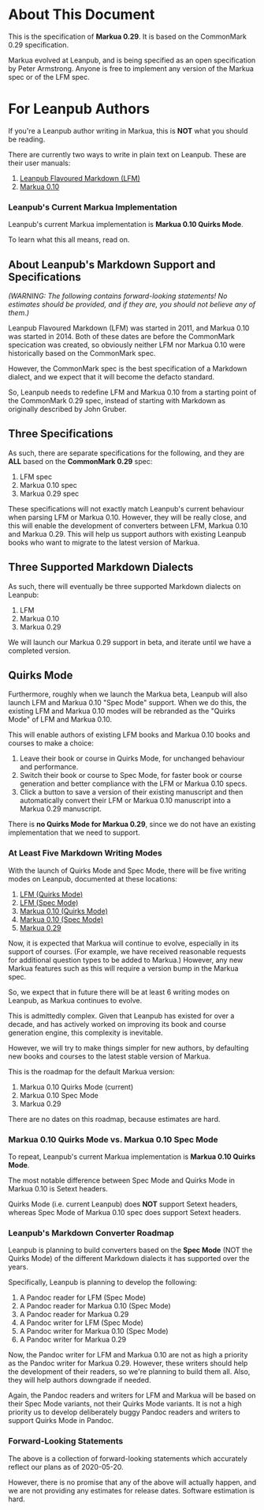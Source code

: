 # About This Document

This is the specification of **Markua 0.29**. It is based on the CommonMark 0.29
specification.

Markua evolved at Leanpub, and is being specified as an open specification by
Peter Armstrong. Anyone is free to implement any version of the Markua spec
or of the LFM spec.

# For Leanpub Authors

If you're a Leanpub author writing in Markua, this is **NOT** what you should be
reading.

There are currently two ways to write in plain text on Leanpub. These are their
user manuals:

1. [Leanpub Flavoured Markdown (LFM)](https://leanpub.com/lfm/read)
2. [Markua 0.10](https://leanpub.com/markua/read)

### Leanpub's Current Markua Implementation

Leanpub's current Markua implementation is **Markua 0.10 Quirks Mode**.

To learn what this all means, read on.

## About Leanpub's Markdown Support and Specifications

*(WARNING: The following contains forward-looking statements! No estimates
should be provided, and if they are, you should not believe any of them.)*

Leanpub Flavoured Markdown (LFM) was started in 2011, and Markua 0.10 was
started in 2014. Both of these dates are before the CommonMark specication was
created, so obviously neither LFM nor Markua 0.10 were historically based on
the CommonMark spec.

However, the CommonMark spec is the best specification of a Markdown dialect,
and we expect that it will become the defacto standard.

So, Leanpub needs to redefine LFM and Markua 0.10 from a starting point of the
CommonMark 0.29 spec, instead of starting with Markdown as originally described
by John Gruber.

## Three Specifications

As such, there are separate specifications for the following, and they are
**ALL** based on the **CommonMark 0.29** spec:

1. LFM spec
2. Markua 0.10 spec
3. Markua 0.29 spec

These specifications will not exactly match Leanpub's current behaviour when
parsing LFM or Markua 0.10. However, they will be really close, and this will
enable the development of converters between LFM, Markua 0.10 and Markua 0.29.
This will help us support authors with existing Leanpub books who want to
migrate to the latest version of Markua.

## Three Supported Markdown Dialects

As such, there will eventually be three supported Markdown dialects on Leanpub:

1. LFM
2. Markua 0.10
3. Markua 0.29

We will launch our Markua 0.29 support in beta, and iterate until we have a
completed version.

## Quirks Mode

Furthermore, roughly when we launch the Markua beta, Leanpub will also launch
LFM and Markua 0.10 "Spec Mode" support. When we do this, the existing LFM and
Markua 0.10 modes will be rebranded as the "Quirks Mode" of LFM and Markua 0.10.

This will enable authors of existing LFM books and Markua 0.10 books and courses
to make a choice:

1. Leave their book or course in Quirks Mode, for unchanged behaviour and
   performance.
2. Switch their book or course to Spec Mode, for faster book or course
   generation and better compliance with the LFM or Markua 0.10 specs.
3. Click a button to save a version of their existing manuscript and then
   automatically convert their LFM or Markua 0.10 manuscript into a Markua 0.29
   manuscript.

There is **no Quirks Mode for Markua 0.29**, since we do not have an existing
implementation that we need to support.

### At Least Five Markdown Writing Modes

With the launch of Quirks Mode and Spec Mode, there will be five writing modes
on Leanpub, documented at these locations:

1. [LFM (Quirks Mode)](https://leanpub.com/lfm/read)
2. [LFM (Spec Mode)](http://markua.com/lfm)
3. [Markua 0.10 (Quirks Mode)](https://leanpub.com/markua/read)
4. [Markua 0.10 (Spec Mode)](http://markua.com/0.10)
5. [Markua 0.29](http://markua.com/0.29)

Now, it is expected that Markua will continue to evolve, especially in its
support of courses. (For example, we have received reasonable requests for
additional question types to be added to Markua.) However, any new Markua
features such as this will require a version bump in the Markua spec.

So, we expect that in future there will be at least 6 writing modes on Leanpub,
as Markua continues to evolve.

This is admittedly complex. Given that Leanpub has existed for over a decade,
and has actively worked on improving its book and course generation engine,
this complexity is inevitable.

However, we will try to make things simpler for new authors, by defaulting
new books and courses to the latest stable version of Markua.

This is the roadmap for the default Markua version:

1. Markua 0.10 Quirks Mode (current)
2. Markua 0.10 Spec Mode
3. Markua 0.29

There are no dates on this roadmap, because estimates are hard.

### Markua 0.10 Quirks Mode vs. Markua 0.10 Spec Mode

To repeat, Leanpub's current Markua implementation is **Markua 0.10 Quirks
Mode**.

The most notable difference between Spec Mode and Quirks Mode in Markua 0.10
is Setext headers.

Quirks Mode (i.e. current Leanpub) does **NOT** support Setext headers, whereas
Spec Mode of Markua 0.10 spec does support Setext headers.

### Leanpub's Markdown Converter Roadmap

Leanpub is planning to build converters based on the **Spec Mode** (NOT the
Quirks Mode) of the different Markdown dialects it has supported over the years.

Specifically, Leanpub is planning to develop the following:

1. A Pandoc reader for LFM (Spec Mode)
2. A Pandoc reader for Markua 0.10 (Spec Mode)
3. A Pandoc reader for Markua 0.29
4. A Pandoc writer for LFM (Spec Mode)
5. A Pandoc writer for Markua 0.10 (Spec Mode)
6. A Pandoc writer for Markua 0.29

Now, the Pandoc writer for LFM and Markua 0.10 are not as high a priority as the
Pandoc writer for Markua 0.29. However, these writers should help the development
of their readers, so we're planning to build them all. Also, they will help
authors downgrade if needed.

Again, the Pandoc readers and writers for LFM and Markua will be based on their
Spec Mode variants, not their Quirks Mode variants. It is not a high priority
us to develop deliberately buggy Pandoc readers and writers to support Quirks
Mode in Pandoc.

### Forward-Looking Statements

The above is a collection of forward-looking statements which accurately reflect
our plans as of 2020-05-20.

However, there is no promise that any of the above will actually happen, and we
are not providing any estimates for release dates. Software estimation is hard.